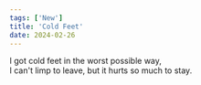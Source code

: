 ```yaml
---
tags: ['New']
title: 'Cold Feet'
date: 2024-02-26
---
```


I got cold feet in the worst possible way,  
I can't limp to leave, but it hurts so much to stay.
